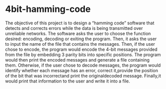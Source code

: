 # 4bit-hamming-code

The objective of this project is to design a “hamming code” software that detects and corrects errors while the data is being transmitted over unreliable networks. The software asks the user to choose the function desired: encoding, decoding or exiting the program. Then, it asks the user to input the name of the file that contains the messages. Then, if the user chose to encode, the program would encode the 4-bit messages provided from the file by embedding 3 parity bits into specific positions. The program would then print the encoded messages and generate a file containing them. Otherwise, if the user chose to decode messages, the program would identify whether each message has an error, correct it,provide the position of the bit that was incorrectand print the originaldecoded message. Finally,it would print that information to the user and write it into a file.
